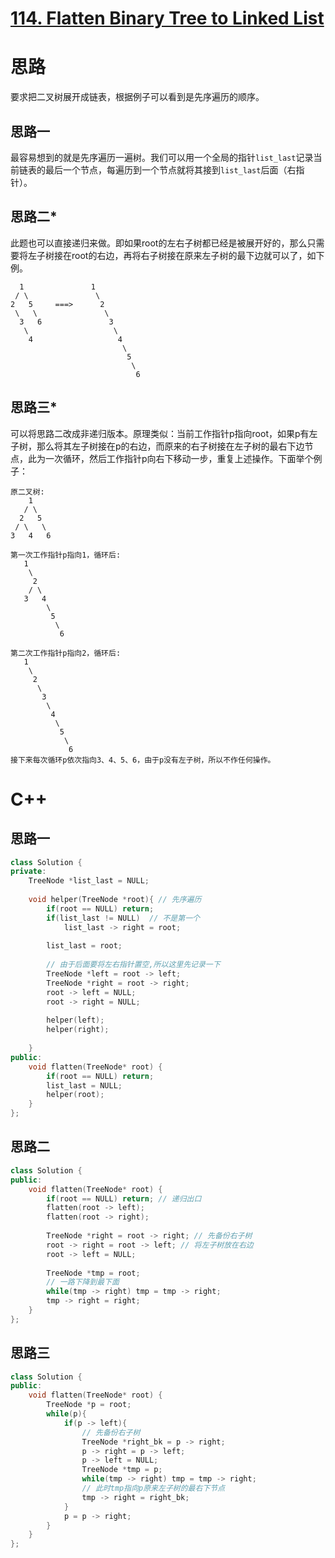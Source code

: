 # [114. Flatten Binary Tree to Linked List](https://leetcode.com/problems/flatten-binary-tree-to-linked-list/)

# 思路
要求把二叉树展开成链表，根据例子可以看到是先序遍历的顺序。
## 思路一
最容易想到的就是先序遍历一遍树。我们可以用一个全局的指针`list_last`记录当前链表的最后一个节点，每遍历到一个节点就将其接到`list_last`后面（右指针）。

## 思路二*
此题也可以直接递归来做。即如果root的左右子树都已经是被展开好的，那么只需要将左子树接在root的右边，再将右子树接在原来左子树的最下边就可以了，如下例。
```
  1               1
 / \               \
2   5     ===>      2            
 \   \               \
  3   6               3
   \                   \
    4                   4
                         \
                          5
                           \
                            6
```

## 思路三*
可以将思路二改成非递归版本。原理类似：当前工作指针p指向root，如果p有左子树，那么将其左子树接在p的右边，而原来的右子树接在左子树的最右下边节点，此为一次循环，然后工作指针p向右下移动一步，重复上述操作。下面举个例子：
```
原二叉树:
    1
   / \
  2   5
 / \   \
3   4   6

第一次工作指针p指向1，循环后:
   1
    \
     2
    / \
   3   4
        \
         5
          \
           6

第二次工作指针p指向2，循环后:  
   1
    \
     2
      \
       3
        \
         4
          \ 
           5
            \
             6
接下来每次循环p依次指向3、4、5、6，由于p没有左子树，所以不作任何操作。
```

# C++
## 思路一
``` C++
class Solution {
private:
    TreeNode *list_last = NULL;
    
    void helper(TreeNode *root){ // 先序遍历
        if(root == NULL) return;
        if(list_last != NULL)  // 不是第一个
            list_last -> right = root;
        
        list_last = root;
        
        // 由于后面要将左右指针置空,所以这里先记录一下
        TreeNode *left = root -> left; 
        TreeNode *right = root -> right;
        root -> left = NULL;
        root -> right = NULL;
        
        helper(left);
        helper(right);
        
    }
public:
    void flatten(TreeNode* root) {
        if(root == NULL) return;
        list_last = NULL;
        helper(root);
    }
};
```

## 思路二
``` C++
class Solution {
public:
    void flatten(TreeNode* root) {
        if(root == NULL) return; // 递归出口
        flatten(root -> left);
        flatten(root -> right);
        
        TreeNode *right = root -> right; // 先备份右子树
        root -> right = root -> left; // 将左子树放在右边
        root -> left = NULL;
        
        TreeNode *tmp = root;
        // 一路下降到最下面
        while(tmp -> right) tmp = tmp -> right;
        tmp -> right = right;
    }
};
```

## 思路三
``` C++
class Solution {
public:
    void flatten(TreeNode* root) {
        TreeNode *p = root;
        while(p){
            if(p -> left){
                // 先备份右子树
                TreeNode *right_bk = p -> right;
                p -> right = p -> left;
                p -> left = NULL;
                TreeNode *tmp = p;
                while(tmp -> right) tmp = tmp -> right;
                // 此时tmp指向p原来左子树的最右下节点
                tmp -> right = right_bk;
            }
            p = p -> right;
        }
    }
};
```
